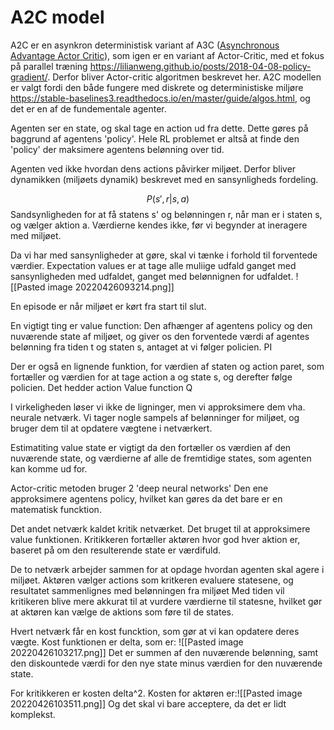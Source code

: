# A2C model
A2C er en asynkron deterministisk variant af A3C ([Asynchronous Advantage Actor Critic](https://arxiv.org/abs/1602.01783)), som igen er en variant af Actor-Critic, med et fokus på parallel træning https://lilianweng.github.io/posts/2018-04-08-policy-gradient/. Derfor bliver Actor-critic algoritmen beskrevet her. 
A2C modellen er valgt fordi den både fungere med diskrete og deterministiske miljøre https://stable-baselines3.readthedocs.io/en/master/guide/algos.html, og det er en af de fundementale agenter. 

Agenten ser en state, og skal tage en action ud fra dette. Dette gøres på baggrund af agentens 'policy'. Hele RL problemet er altså at finde den 'policy' der maksimere agentens belønning over tid.  

Agenten ved ikke hvordan dens actions påvirker miljøet. Derfor bliver dynamikken (miljøets dynamik) beskrevet med en sansynligheds fordeling.

$$P(s', r| s,a) $$
Sandsynligheden for at få statens s' og belønningen r, når man er i staten s, og vælger aktion a.
Værdierne kendes ikke, før vi begynder at ineragere med miljøet.

Da vi har med sansynligheder at gøre, skal vi tænke i forhold til forventede værdier. 
Expectation values er at tage alle muliige udfald ganget med sansynligheden med udfaldet, ganget med belønnignen for udfaldet. 
![[Pasted image 20220426093214.png]]

 En episode er når miljøet er kørt fra start til slut. 

En vigtigt ting er  value function:
Den afhænger af agentens policy og den nuværende state af miljøet, og giver os den forventede værdi af agentes belønning fra tiden t og staten s, antaget at vi følger policien. PI

Der er også  en lignende funktion, for værdien af staten og action paret, som fortæller og værdien for at tage action a og state s, og derefter følge policien. Det hedder action Value function Q

I virkeligheden løser vi ikke de ligninger, men vi approksimere dem vha. neurale netværk.
Vi tager nogle sampels af belønninger for miljøet, og bruger dem til at opdatere vægtene i netværkert. 

Estimatiting value state er vigtigt da den fortæller os værdien af den nuværende state, og værdierne af alle de fremtidige states, som agenten kan komme ud for.

Actor-critic metoden bruger 2 'deep neural networks'
Den ene approksimere agentens policy, hvilket kan gøres da det bare er en matematisk funcktion.

Det andet netværk kaldet kritik netværket. Det bruget til at approksimere value funktionen. Kritikkeren fortæller aktøren hvor god hver aktion er, baseret på om den resulterende state er værdifuld.

De to netværk arbejder sammen for at opdage hvordan agenten skal agere i miljøet. Aktøren vælger actions som kritkeren evaluere statesene,  og resultatet sammenlignes med belønningen fra miljøet
Med tiden vil kritikeren blive mere akkurat til at vurdere værdierne til statesne, hvilket gør at aktøren kan vælge de aktions som føre til de states.

Hvert netværk får en kost funcktion, som gør at vi kan opdatere deres vægte. 
Kost funktionen er delta, som er: ![[Pasted image 20220426103217.png]]
Det er summen af den nuværende belønning, samt den diskountede værdi for den nye state minus værdien for den nuværende state.

For kritikkeren er kosten delta^2.
Kosten for aktøren er:![[Pasted image 20220426103511.png]]
Og det skal vi bare acceptere, da det er lidt komplekst.
